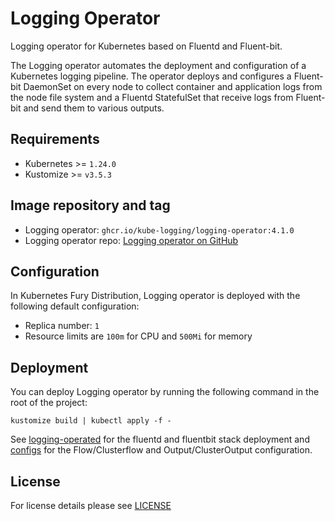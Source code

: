 # Logging Operator

<!-- <KFD-DOCS> -->

Logging operator for Kubernetes based on Fluentd and Fluent-bit.

The Logging operator automates the deployment and configuration of a Kubernetes logging pipeline. The operator deploys
and configures a Fluent-bit DaemonSet on every node to collect container and application logs from the node file system
and a Fluentd StatefulSet that receive logs from Fluent-bit and send them to various outputs.

## Requirements

- Kubernetes >= `1.24.0`
- Kustomize >= `v3.5.3`

## Image repository and tag

* Logging operator: `ghcr.io/kube-logging/logging-operator:4.1.0`
* Logging operator repo: [Logging operator on GitHub][logging-operator-github]

## Configuration

In Kubernetes Fury Distribution, Logging operator is deployed with the following default configuration:

- Replica number: `1`
- Resource limits are `100m` for CPU and `500Mi` for memory

## Deployment

You can deploy Logging operator by running the following command in the root of the project:

```shell
kustomize build | kubectl apply -f -
```

See [logging-operated](../logging-operated) for the fluentd and fluentbit stack deployment and [configs](../configs)
for the Flow/Clusterflow and Output/ClusterOutput configuration.

<!-- Links -->

[logging-operator-github]: https://github.com/banzaicloud/logging-operator

<!-- </KFD-DOCS> -->

## License

For license details please see [LICENSE](../../LICENSE)
